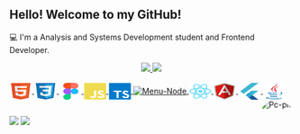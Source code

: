 ## Hello! Welcome to my GitHub!

💻 I'm a Analysis and Systems Development student and Frontend Developer.

<div align="center">
  <a href="https://github.com/jeanpaulinossp">
  <img height="180em" src="https://github-readme-stats-sigma-five.vercel.app/api/top-langs/?username=jeanpaulinossp&layout=compact&langs_count=7&theme=tokyonight"/>
  <img height="180em" src="https://github-readme-stats-sigma-five.vercel.app/api/?username=jeanpaulinossp&show_icons=true&theme=tokyonight&include_all_commits=true&count_private=true"/>
</div>
<div style="display: inline_block" ><br>
  <img align="center" alt="Menu-HTML" height="30" width="40" src="https://raw.githubusercontent.com/devicons/devicon/master/icons/html5/html5-original.svg">
  <img align="center" alt="Menu-CSS" height="30" width="40" src="https://raw.githubusercontent.com/devicons/devicon/master/icons/css3/css3-original.svg">
  <img align="center" alt="Menu-Figma" height="30" width="40" src="https://raw.githubusercontent.com/devicons/devicon/master/icons/figma/figma-original.svg">
  <img align="center" alt="Menu-Js" height="30" width="40" src="https://raw.githubusercontent.com/devicons/devicon/master/icons/javascript/javascript-plain.svg">
  <img align="center" alt="Menu-Ts" height="30" width="40" src="https://raw.githubusercontent.com/devicons/devicon/master/icons/typescript/typescript-plain.svg">
  <img align="center" alt="Menu-Node" height="30" width="40" src="https://cdn.jsdelivr.net/gh/devicons/devicon/icons/nodejs/nodejs-original.svg">
  <img align="center" alt="Menu-React" height="30" width="40" src="https://raw.githubusercontent.com/devicons/devicon/master/icons/react/react-original.svg">
  <img align="center" alt="Menu-Angular" height="30" width="40" src="https://raw.githubusercontent.com/devicons/devicon/master/icons/angularjs/angularjs-original.svg">
  <img align="center" alt="Menu-Flutter" height="30" width="40" src="https://raw.githubusercontent.com/devicons/devicon/master/icons/flutter/flutter-original.svg">
  <img align="center" alt="Menu-Java" height="30" width="40" src="https://raw.githubusercontent.com/devicons/devicon/master/icons/java/java-original.svg">
    <img align="right" alt="Pc-pic" height="150" style="border-radius:50px;" src="https://raw.githubusercontent.com/MicaelliMedeiros/micaellimedeiros/master/image/computer-illustration.png">
</div>
  
  ##
 
<div> 
  <a href = "mailto:jeanpaulino.ssp@gmail.com"><img src="https://img.shields.io/badge/Gmail-D14836?style=for-the-badge&logo=gmail&logoColor=white" target="_blank" rel="noopener noreferrer"></a>
  <a href="https://www.linkedin.com/in/jean-paulino/" target="_blank" rel="noopener noreferrer"><img src="https://img.shields.io/badge/-LinkedIn-%230077B5?style=for-the-badge&logo=linkedin&logoColor=white" target="_blank"></a>
</div>
